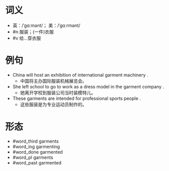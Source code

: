 # 词义
- 英：/ˈɡɑːmənt/； 美：/ˈɡɑːrmənt/
- #n 服装；(一件)衣服
- #v 给…穿衣服
# 例句
- China will host an exhibition of international garment machinery .
	- 中国将主办国际服装机械展览会。
- She left school to go to work as a dress model in the garment company .
	- 她离开学校到服装公司当时装模特儿。
- These garments are intended for professional sports people .
	- 这些服装是为专业运动员制作的。
# 形态
- #word_third garments
- #word_ing garmenting
- #word_done garmented
- #word_pl garments
- #word_past garmented
